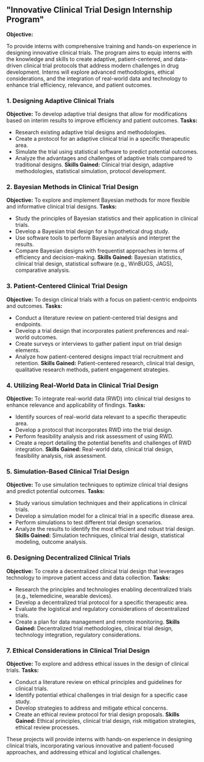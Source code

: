 ## "Innovative Clinical Trial Design Internship Program"

**Objective:**

To provide interns with comprehensive training and hands-on experience in designing innovative clinical trials. The program aims to equip interns with the knowledge and skills to create adaptive, patient-centered, and data-driven clinical trial protocols that address modern challenges in drug development. Interns will explore advanced methodologies, ethical considerations, and the integration of real-world data and technology to enhance trial efficiency, relevance, and patient outcomes.

### 1. **Designing Adaptive Clinical Trials**
**Objective:** To develop adaptive trial designs that allow for modifications based on interim results to improve efficiency and patient outcomes.
**Tasks:**
- Research existing adaptive trial designs and methodologies.
- Create a protocol for an adaptive clinical trial in a specific therapeutic area.
- Simulate the trial using statistical software to predict potential outcomes.
- Analyze the advantages and challenges of adaptive trials compared to traditional designs.
**Skills Gained:** Clinical trial design, adaptive methodologies, statistical simulation, protocol development.

### 2. **Bayesian Methods in Clinical Trial Design**
**Objective:** To explore and implement Bayesian methods for more flexible and informative clinical trial designs.
**Tasks:**
- Study the principles of Bayesian statistics and their application in clinical trials.
- Develop a Bayesian trial design for a hypothetical drug study.
- Use software tools to perform Bayesian analysis and interpret the results.
- Compare Bayesian designs with frequentist approaches in terms of efficiency and decision-making.
**Skills Gained:** Bayesian statistics, clinical trial design, statistical software (e.g., WinBUGS, JAGS), comparative analysis.

### 3. **Patient-Centered Clinical Trial Design**
**Objective:** To design clinical trials with a focus on patient-centric endpoints and outcomes.
**Tasks:**
- Conduct a literature review on patient-centered trial designs and endpoints.
- Develop a trial design that incorporates patient preferences and real-world outcomes.
- Create surveys or interviews to gather patient input on trial design elements.
- Analyze how patient-centered designs impact trial recruitment and retention.
**Skills Gained:** Patient-centered research, clinical trial design, qualitative research methods, patient engagement strategies.

### 4. **Utilizing Real-World Data in Clinical Trial Design**
**Objective:** To integrate real-world data (RWD) into clinical trial designs to enhance relevance and applicability of findings.
**Tasks:**
- Identify sources of real-world data relevant to a specific therapeutic area.
- Develop a protocol that incorporates RWD into the trial design.
- Perform feasibility analysis and risk assessment of using RWD.
- Create a report detailing the potential benefits and challenges of RWD integration.
**Skills Gained:** Real-world data, clinical trial design, feasibility analysis, risk assessment.

### 5. **Simulation-Based Clinical Trial Design**
**Objective:** To use simulation techniques to optimize clinical trial designs and predict potential outcomes.
**Tasks:**
- Study various simulation techniques and their applications in clinical trials.
- Develop a simulation model for a clinical trial in a specific disease area.
- Perform simulations to test different trial design scenarios.
- Analyze the results to identify the most efficient and robust trial design.
**Skills Gained:** Simulation techniques, clinical trial design, statistical modeling, outcome analysis.

### 6. **Designing Decentralized Clinical Trials**
**Objective:** To create a decentralized clinical trial design that leverages technology to improve patient access and data collection.
**Tasks:**
- Research the principles and technologies enabling decentralized trials (e.g., telemedicine, wearable devices).
- Develop a decentralized trial protocol for a specific therapeutic area.
- Evaluate the logistical and regulatory considerations of decentralized trials.
- Create a plan for data management and remote monitoring.
**Skills Gained:** Decentralized trial methodologies, clinical trial design, technology integration, regulatory considerations.

### 7. **Ethical Considerations in Clinical Trial Design**
**Objective:** To explore and address ethical issues in the design of clinical trials.
**Tasks:**
- Conduct a literature review on ethical principles and guidelines for clinical trials.
- Identify potential ethical challenges in trial design for a specific case study.
- Develop strategies to address and mitigate ethical concerns.
- Create an ethical review protocol for trial design proposals.
**Skills Gained:** Ethical principles, clinical trial design, risk mitigation strategies, ethical review processes.

These projects will provide interns with hands-on experience in designing clinical trials, incorporating various innovative and patient-focused approaches, and addressing ethical and logistical challenges.
